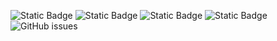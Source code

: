 ![Static Badge](https://img.shields.io/badge/blacklists-60-000000) ![Static Badge](https://img.shields.io/badge/blacklisted-2894172-cc0000) ![Static Badge](https://img.shields.io/badge/whitelisted-2242-00CC00) ![Static Badge](https://img.shields.io/badge/streaming_blacklist-28106-000000) ![GitHub issues](https://img.shields.io/github/issues/fabriziosalmi/blacklists)

